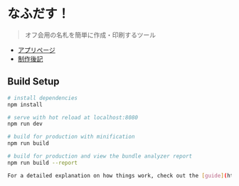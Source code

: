 # なふだす！
> オフ会用の名札を簡単に作成・印刷するツール

- [アプリページ](https://ce-ya.net/app/nafdas/)
- [制作後記](https://ce-ya.net/nafdas-postscript)

## Build Setup

``` bash
# install dependencies
npm install

# serve with hot reload at localhost:8080
npm run dev

# build for production with minification
npm run build

# build for production and view the bundle analyzer report
npm run build --report

For a detailed explanation on how things work, check out the [guide](http://vuejs-templates.github.io/webpack/) and [docs for vue-loader](http://vuejs.github.io/vue-loader).
